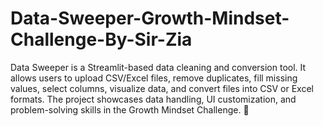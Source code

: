 # Data-Sweeper-Growth-Mindset-Challenge-By-Sir-Zia
Data Sweeper is a Streamlit-based data cleaning and conversion tool. It allows users to upload CSV/Excel files, remove duplicates, fill missing values, select columns, visualize data, and convert files into CSV or Excel formats. The project showcases data handling, UI customization, and problem-solving skills in the Growth Mindset Challenge. 🚀
